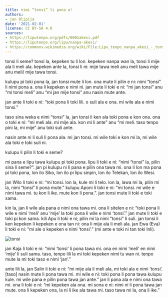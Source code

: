 ```yaml
---
title: nimi “tonsi” li pona a!
authors:
- jan Olipija
date: '2021-02-01'
license: CC BY-SA 4.0
sources:
- https://liputenpo.org/pdfs/0001akesi.pdf
- https://liputenpo.org/lipu/nanpa-akesi/
- https://commons.wikimedia.org/wiki/File:Lipu_tenpo_nanpa_akesi_-_tonsi.png
---
```


tonsi li seme? tonsi la, kepeken tu li lon. kepeken nanpa wan la, tonsi li mije ala li meli ala. kepeken ante la, tonsi li ni: mije tawa meli anu meli tawa mije anu meli/ mije tawa tonsi.

kulupu pi toki pona la, jan tonsi mute li lon. ona mute li pilin e ni: nimi “tonsi” li nimi pona a. ona li kepeken e nimi ni. jan mute li toki e ni: “mi jan tonsi” anu “mi tonsi meli” anu “mi jan mije tonsi” anu nasin mute ante.

jan ante li toki e ni: “toki pona li toki lili. o suli ala e ona. mi wile ala e nimi tonsi.”

taso sina weka e nimi “tonsi” la, jan tonsi li ken ala toki pona e kon ona. ona o toki e ni: “mi meli ala. mi mije ala. kon mi li ante” anu “mi meli. taso tenpo pini la, mi mije” anu toki suli ante.

nasin ante ni li suli li pona ala. mi jan tonsi. mi wile toki e kon mi la, mi wile ala toki e toki suli ni.

kulupu li pilin li toki e seme?

mi pana e lipu tawa kulupu pi toki pona. lipu li toki e ni: “nimi “tonsi” la, pilin sina li seme?”. jan pi kulupu ni li pana e pilin ona tawa mi. ona li lon ma pona pi toki pona, lon ilo Siko, lon ilo pi lipu sinpin, lon ilo Telekan, lon ilo Wesi.

jan Wilo li toki e ni: “mi tonsi. lon la, kule mi li telo. lon la, lawa mi la, pilin mi la, nimi “tonsi” li pona mute.” kulupu Aponi li toki e ni: “mi tonsi. mi wile e nimi tawa mi. tu kon li ike. mute kon li pona.”. jan tonsi mute li toki e toki sama.

kin la, jan li wile ala pana e nimi ona tawa mi. ona li sitelen e ni: “toki pona li wile e nimi ‘meli’ anu ‘mije’ la toki pona li wile e nimi ‘tonsi’.” jan mute li toki e toki pi kon sama. kili Apu li toki e ni; pilin mi la nimi “tonsi” li suli. jan tonsi li ken kepeken li kepeken e ona tan ni: ona li mije ala li meli ala. jan Ewa (Eva) li toki e ni: “mi ale o kepeken e nimi ‘tonsi’.” (mi ante e toki ni tan toki Inli).

![tonsi](https://upload.wikimedia.org/wikipedia/commons/b/b6/Lipu_tenpo_nanpa_akesi_-_tonsi.png)

jan Kaja li toki e ni: “nimi ‘tonsi’ li pona tawa mi. ona en nimi ‘meli’ en nimi ‘mije’ li suli sama. taso, tenpo lili la mi toki kepeken nimi tu wan ni. tenpo mute la mi toki taso e nimi ‘jan’.”

ante lili la, jan Salin li toki e ni: “mi mije ala li meli ala, mi toki ala e nimi ‘tonsi’. [taso] nasin mute li pona tawa mi. mi wile e ni: toki pona li pona tawa kulupu kule. mi wile pana e pilin pona tawa jan ante.” jan li pana ala e nimi ona tawa mi. ona li toki e ni: “mi kepeken ala ona. mi sona e ni: nimi ni li pona tawa jan mute. ona li kepeken ona, la ni li ike ala tawa mi. taso tawa mi la, ona li ike.”